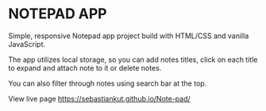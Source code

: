 # NOTEPAD APP

Simple, responsive Notepad app project build with HTML/CSS and vanilla JavaScript.

The app utilizes local storage, so you can add notes titles, click on each title to expand and attach note to it or delete notes.

You can also filter through notes using search bar at the top.

View live page https://sebastiankut.github.io/Note-pad/
